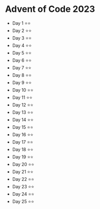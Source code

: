 # Advent of Code 2023

- Day 1 ⭐⭐
- Day 2 ⭐⭐
- Day 3 ⭐⭐
- Day 4 ⭐⭐
- Day 5 ⭐⭐
- Day 6 ⭐⭐
- Day 7 ⭐⭐
- Day 8 ⭐⭐
- Day 9 ⭐⭐
- Day 10 ⭐⭐
- Day 11 ⭐⭐
- Day 12 ⭐⭐
- Day 13 ⭐⭐
- Day 14 ⭐⭐
- Day 15 ⭐⭐
- Day 16 ⭐⭐
- Day 17 ⭐⭐
- Day 18 ⭐⭐
- Day 19 ⭐⭐
- Day 20 ⭐⭐
- Day 21 ⭐⭐
- Day 22 ⭐⭐
- Day 23 ⭐⭐
- Day 24 ⭐⭐
- Day 25 ⭐⭐